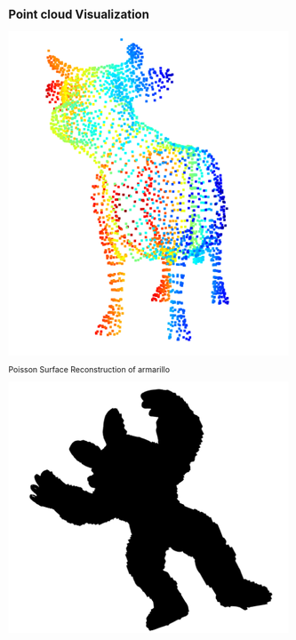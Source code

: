 ## Point cloud Visualization

<img src="images/cow.png">


Poisson Surface Reconstruction of armarillo

<img src="images/armarillo_rec.png">
